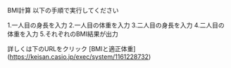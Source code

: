BMI計算
以下の手順で実行してください


1.一人目の身長を入力
2.一人目の体重を入力
3.二人目の身長を入力
4.二人目の体重を入力
5.それぞれのBMI結果が出力

詳しくは下のURLをクリック
[BMIと適正体重] (https://keisan.casio.jp/exec/system/1161228732)
